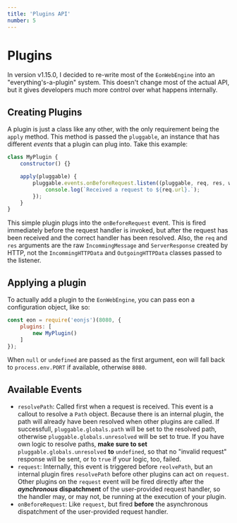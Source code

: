 ```yaml
---
title: 'Plugins API'
number: 5
---
```


# Plugins
In version v1.15.0, I decided to re-write most of the `EonWebEngine` into an "everything's-a-plugin" system. This doesn't change most of the actual API, but it gives developers much more control over what happens internally.

## Creating Plugins
A plugin is just a class like any other, with the only requirement being the `apply` method. This method is passed the `pluggable`, an instance that has different *events* that a plugin can plug into. Take this example:
```js
class MyPlugin {
    constructor() {}

    apply(pluggable) {
        pluggable.events.onBeforeRequest.listen((pluggable, req, res, webEngine) => {
            console.log(`Received a request to ${req.url}.`);
        });
    }
}
```
This simple plugin plugs into the `onBeforeRequest` event. This is fired immediately before the request handler is invoked, but after the request has been received and the correct handler has been resolved. Also, the `req` and `res` arguments are the raw `IncommingMessage` and `ServerResponse` created by HTTP, not the `IncommingHTTPData` and `OutgoingHTTPData` classes passed to the listener.

## Applying a plugin
To actually add a plugin to the `EonWebEngine`, you can pass eon a configuration object, like so:
```js
const eon = require('eonjs')(8080, {
    plugins: [
        new MyPlugin()
    ]
});
```
When `null` or `undefined` are passed as the first argument, eon will fall back to `process.env.PORT` if available, otherwise `8080`.

## Available Events
- `resolvePath`: Called first when a request is received. This event is a callout to resolve a `Path` object. Because there is an internal plugin, the path will already have been resolved when other plugins are called. If successfull, `pluggable.globals.path` will be set to the resolved path, otherwise `pluggable.globals.unresolved` will be set to true. If you have own logic to resolve paths, **make sure to set** `pluggable.globals.unresolved` **to** `undefined`, so that no "invalid request" response will be sent, or to `true` if your logic, too, failed.
- `request`: Internally, this event is triggered before `reolvePath`, but an internal plugin fires `resolvePath` before other plugins can act on `request`. Other plugins on the `request` event will be fired directly after the **_aynchronous_ dispatchment** of the user-provided request handler, so the handler may, or may not, be running at the execution of your plugin.
- `onBeforeRequest`: Like `request`, but fired **before** the asynchronous dispatchment of the user-provided request handler.
